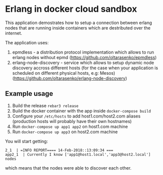 # Erlang in docker cloud sandbox #

This application demostrates how to setup a connection between erlang nodes
that are running inside containers which are destributed over the internet.

The application uses:
 1. epmdless - a distribution protocol implementation which allows to run erlang nodes without epmd (https://github.com/oltarasenko/epmdless)
 2. erlang-node-discovery - service which allows to setup dynamic node discovery accross different hosts (for the case when your application is scheduled on different physical hosts, e.g: Mesos) (https://github.com/oltarasenko/erlang-node-discovery)

 ## Example usage ##

 1) Build the release `rebar3 release`
 2) Build the docker container with the app inside `docker-compose build`
 3) Configure your `/etc/hosts` to add host1.com/host2.com aliases (production hosts will probably have their own hostnames)
 4) Run `docker-compose up app1 app2` on host1.com machine
 5) Run `docker-compose up app3` on host2.com machine

You will start getting:
```
2_1  | =INFO REPORT==== 14-Feb-2018::13:09:34 ===
app2_1  | Currently I know ['app1@host1.local','app3@host2.local'] nodes
```
which means that the nodes were able to discover each other.
